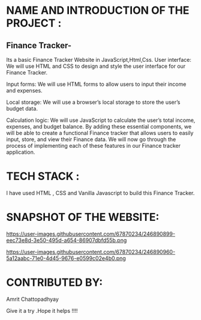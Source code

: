 # NAME AND INTRODUCTION OF THE PROJECT :
## Finance Tracker- 
Its a basic Finance Tracker Website in JavaScript,Html,Css.
User interface: We will use HTML and CSS to design and style the user interface for our Finance Tracker.

Input forms: We will use HTML forms to allow users to input their income and expenses.

Local storage: We will use a browser’s local storage to store the user’s budget data.

Calculation logic: We will use JavaScript to calculate the user’s total income, expenses, and budget balance.
By adding these essential components, we will be able to create a functional Finance tracker that allows users to easily input, store, and view their Finance data. We will now go through the process of implementing each of these features in our Finance tracker application.

# TECH STACK :
I have used HTML , CSS and Vanilla Javascript to build this Finance Tracker.

# SNAPSHOT OF THE WEBSITE:
https://user-images.githubusercontent.com/67870234/246890899-eec73e8d-3e50-495d-a654-86907dbfd55b.png

https://user-images.githubusercontent.com/67870234/246890960-5a12aabc-71e0-4d45-9676-e0599c02e4b0.png

# CONTRIBUTED BY:
Amrit Chattopadhyay

Give it a try .Hope it helps !!!!